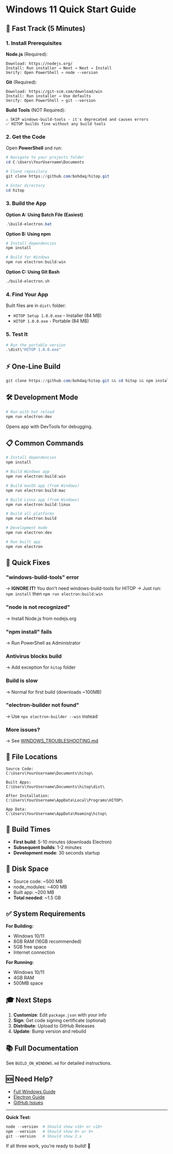 # Windows 11 Quick Start Guide

## 🚀 Fast Track (5 Minutes)

### 1. Install Prerequisites

**Node.js** (Required):
```
Download: https://nodejs.org/
Install: Run installer → Next → Next → Install
Verify: Open PowerShell → node --version
```

**Git** (Required):
```
Download: https://git-scm.com/download/win
Install: Run installer → Use defaults
Verify: Open PowerShell → git --version
```

**Build Tools** (NOT Required):
```
⚠️ SKIP windows-build-tools - it's deprecated and causes errors
✅ HITOP builds fine without any build tools
```

### 2. Get the Code

Open **PowerShell** and run:

```powershell
# Navigate to your projects folder
cd C:\Users\YourUsername\Documents

# Clone repository
git clone https://github.com/bohdaq/hitop.git

# Enter directory
cd hitop
```

### 3. Build the App

**Option A: Using Batch File (Easiest)**
```powershell
.\build-electron.bat
```

**Option B: Using npm**
```powershell
# Install dependencies
npm install

# Build for Windows
npm run electron:build:win
```

**Option C: Using Git Bash**
```bash
./build-electron.sh
```

### 4. Find Your App

Built files are in `dist\` folder:
- `HITOP Setup 1.0.0.exe` - Installer (84 MB)
- `HITOP 1.0.0.exe` - Portable (84 MB)

### 5. Test It

```powershell
# Run the portable version
.\dist\"HITOP 1.0.0.exe"
```

## ⚡ One-Line Build

```powershell
git clone https://github.com/bohdaq/hitop.git && cd hitop && npm install && npm run electron:build:win
```

## 🛠️ Development Mode

```powershell
# Run with hot reload
npm run electron:dev
```

Opens app with DevTools for debugging.

## 📋 Common Commands

```powershell
# Install dependencies
npm install

# Build Windows app
npm run electron:build:win

# Build macOS app (from Windows)
npm run electron:build:mac

# Build Linux app (from Windows)
npm run electron:build:linux

# Build all platforms
npm run electron:build

# Development mode
npm run electron:dev

# Run built app
npm run electron
```

## 🐛 Quick Fixes

### "windows-build-tools" error
→ **IGNORE IT!** You don't need windows-build-tools for HITOP
→ Just run: `npm install` then `npm run electron:build:win`

### "node is not recognized"
→ Install Node.js from nodejs.org

### "npm install" fails
→ Run PowerShell as Administrator

### Antivirus blocks build
→ Add exception for `hitop` folder

### Build is slow
→ Normal for first build (downloads ~100MB)

### "electron-builder not found"
→ Use `npx electron-builder --win` instead

### More issues?
→ See [WINDOWS_TROUBLESHOOTING.md](./WINDOWS_TROUBLESHOOTING.md)

## 📁 File Locations

```
Source Code:
C:\Users\YourUsername\Documents\hitop\

Built Apps:
C:\Users\YourUsername\Documents\hitop\dist\

After Installation:
C:\Users\YourUsername\AppData\Local\Programs\HITOP\

App Data:
C:\Users\YourUsername\AppData\Roaming\hitop\
```

## 🎯 Build Times

- **First build**: 5-10 minutes (downloads Electron)
- **Subsequent builds**: 1-2 minutes
- **Development mode**: 30 seconds startup

## 💾 Disk Space

- Source code: ~500 MB
- node_modules: ~400 MB
- Built app: ~200 MB
- **Total needed**: ~1.5 GB

## ✅ System Requirements

**For Building:**
- Windows 10/11
- 8GB RAM (16GB recommended)
- 5GB free space
- Internet connection

**For Running:**
- Windows 10/11
- 4GB RAM
- 500MB space

## 🎓 Next Steps

1. **Customize**: Edit `package.json` with your info
2. **Sign**: Get code signing certificate (optional)
3. **Distribute**: Upload to GitHub Releases
4. **Update**: Bump version and rebuild

## 📚 Full Documentation

See `BUILD_ON_WINDOWS.md` for detailed instructions.

## 🆘 Need Help?

- [Full Windows Guide](./BUILD_ON_WINDOWS.md)
- [Electron Guide](./ELECTRON_GUIDE.md)
- [GitHub Issues](https://github.com/bohdaq/hitop/issues)

---

**Quick Test:**
```powershell
node --version  # Should show v16+ or v18+
npm --version   # Should show 8+ or 9+
git --version   # Should show 2.x
```

If all three work, you're ready to build! 🚀
